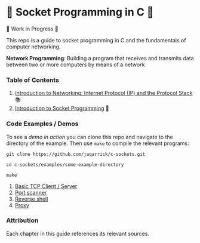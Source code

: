 # 🔌 Socket Programming in C 🔌
🚧 Work in Progress 🚧 

This repo is a guide to socket programming in C and the fundamentals of computer networking. 

__Network Programming__: Building a program that receives and transmits data between two or more computers by means of a network

### Table of Contents
1. [Introduction to Networking: Internet Protocol (IP) and the Protocol Stack](./chapters/1-tcp-ip-basics.md) 📚
2. [Introduction to Socket Programming](chapters/2-socket-basics.md) 🔌

### Code Examples / Demos
To see a _demo in action_ you can clone this repo and navigate to the directory of the example. Then use `make` to compile the relevant programs:
```
git clone https://github.com/jaqarrick/c-sockets.git

cd c-sockets/examples/some-example-directory

make
```
1. [Basic TCP Client / Server](examples/basic-tcp-server-client/)
2. [Port scanner](examples/port-scanner/)
3. [Reverse shell](examples/remote-access/)
4. [Proxy](examples/proxy/)

### Attribution
Each chapter in this guide references its relevant sources.